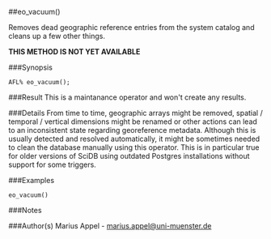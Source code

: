 ##eo_vacuum()

Removes dead geographic reference entries from the system catalog and cleans up a few other things.

**THIS METHOD IS NOT YET AVAILABLE**

###Synopsis
```
AFL% eo_vacuum();
```



###Result
This is a maintanance operator and won't create any results.

###Details
From time to time, geographic arrays might be removed, spatial / temporal / vertical dimensions might be renamed or other actions can lead to an inconsistent state regarding georeference metadata. Although this is usually detected and resolved automatically, it might be sometimes needed to clean the database manually using this operator. This is in particular true for older versions of SciDB using outdated Postgres installations without support for some triggers.


###Examples

```
eo_vacuum()
```


###Notes

###Author(s)
Marius Appel - <marius.appel@uni-muenster.de>